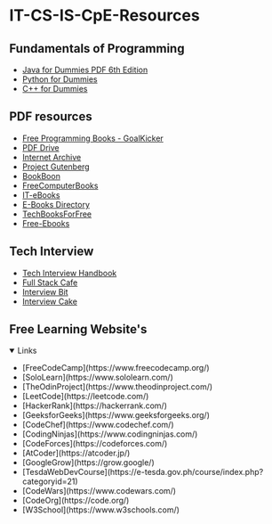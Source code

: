 # IT-CS-IS-CpE-Resources

## Fundamentals of Programming

- [Java for Dummies PDF 6th Edition](https://dl.icdst.org/pdfs/files3/37212bdb847efd3b6115430b634c2202.pdf)
- [Python for Dummies](https://edu.anarcho-copy.org/Programming%20Languages/Python/Python_All-In-One_for_Dummies.pdf)
- [C++ for Dummies](http://uroci.karadev.net/pdf_basic/C++%20For%20DUMMIES.pdf)

## PDF resources

- [Free Programming Books - GoalKicker](https://books.goalkicker.com/)
- [PDF Drive](https://www.pdfdrive.com/programming-books.html)
- [Internet Archive](https://archive.org/)
- [Project Gutenberg](https://www.gutenberg.org/)
- [BookBoon](https://bookboon.com/)
- [FreeComputerBooks](https://freecomputerbooks.com/)
- [IT-eBooks](https://it-ebooks.dev/)
- [E-Books Directory](http://www.e-booksdirectory.com/)
- [TechBooksForFree](https://techbooksforfree.com/)
- [Free-Ebooks](https://www.free-ebooks.net/)

## Tech Interview 

- [Tech Interview Handbook](https://www.techinterviewhandbook.org/)
- [Full Stack Cafe](https://www.fullstack.cafe/)
- [Interview Bit](https://www.interviewbit.com/)
- [Interview Cake](https://www.interviewcake.com/)


## Free Learning Website's
<details open>
    <summary>Links</summary>
    <ul>
        <li>[FreeCodeCamp](https://www.freecodecamp.org/)</li>
        <li>[SoloLearn](https://www.sololearn.com/)</li>
        <li>[TheOdinProject](https://www.theodinproject.com/)</li>
        <li>[LeetCode](https://leetcode.com/)</li>
        <li>[HackerRank](https://hackerrank.com/)</li>
        <li>[GeeksforGeeks](https://www.geeksforgeeks.org/)</li>
        <li>[CodeChef](https://www.codechef.com/)</li>
        <li>[CodingNinjas](https://www.codingninjas.com/)</li>
        <li>[CodeForces](https://codeforces.com/)</li>
        <li>[AtCoder](https://atcoder.jp/)</li>
        <li>[GoogleGrow](https://grow.google/)</li>
        <li>[TesdaWebDevCourse](https://e-tesda.gov.ph/course/index.php?categoryid=21)</li>
        <li>[CodeWars](https://www.codewars.com/)</li>
        <li>[CodeOrg](https://code.org/)</li>
        <li>[W3School](https://www.w3schools.com/)</li>
    </ul>
</details>